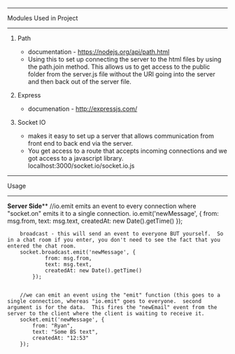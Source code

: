 _______________________________________________

Modules Used in Project
_______________________________________________

1. Path 
	- documentation - https://nodejs.org/api/path.html
	- Using this to set up connecting the server to the html files by using the path.join method.  This allows us to get access to the public folder from the server.js file without the URI going into the server and then back out of the server file. 

2. Express
	- documenation - http://expressjs.com/

3. Socket IO
	- makes it easy to set up a server that allows communication from front end to back end via the server.
	- You get access to a route that accepts incoming connections and we got access to a javascript library. localhost:3000/socket.io/socket.io.js




_______________________________________________

Usage
_______________________________________________

******Server Side********
		//io.emit emits an event to every connection where "socket.on" emits it to a single connection.
		io.emit('newMessage', {
			from: msg.from,
			text: msg.text,
			createdAt: new Date().getTime()
		});


		broadcast - this will send an event to everyone BUT yourself.  So in a chat room if you enter, you don't need to see the fact that you entered the chat room. 
		socket.broadcast.emit('newMessage', {
				from: msg.from,
				text: msg.text,
				createdAt: new Date().getTime()
			});


		//we can emit an event using the "emit" function (this goes to a single connection, whereas "io.emit" goes to everyone.  second argument is for the data.  This fires the "newEmail" event from the server to the client where the client is waiting to receive it. 
		socket.emit('newMessage', {
			from: "Ryan",
			text: "Some BS text",
			createdAt: "12:53"
		});
